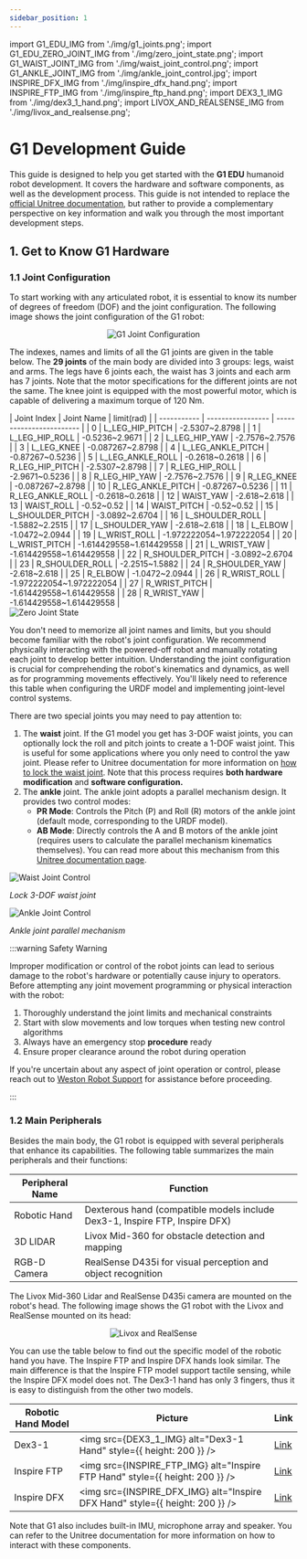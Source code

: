 ```yaml
---
sidebar_position: 1
---
```


import G1_EDU_IMG from './img/g1_joints.png';
import G1_EDU_ZERO_JOINT_IMG from './img/zero_joint_state.png';
import G1_WAIST_JOINT_IMG from './img/waist_joint_control.png';
import G1_ANKLE_JOINT_IMG from './img/ankle_joint_control.jpg';
import INSPIRE_DFX_IMG from './img/inspire_dfx_hand.png';
import INSPIRE_FTP_IMG from './img/inspire_ftp_hand.png';
import DEX3_1_IMG from './img/dex3_1_hand.png';
import LIVOX_AND_REALSENSE_IMG from './img/livox_and_realsense.png';

# G1 Development Guide

This guide is designed to help you get started with the **G1 EDU** humanoid robot development. It covers the hardware and software components, as well as the development process. This guide is not intended to replace the [official Unitree documentation](https://support.unitree.com/home/en/G1_developer), but rather to provide a complementary perspective on key information and walk you through the most important development steps.

## 1. Get to Know G1 Hardware

### 1.1 Joint Configuration

To start working with any articulated robot, it is essential to know its number of degrees of freedom (DOF) and the joint configuration. The following image shows the joint configuration of the G1 robot:

<div align="center">
    <img src={G1_EDU_IMG} alt="G1 Joint Configuration" style={{ height: 400 }} />
</div>

The indexes, names and limits of all the G1 joints are given in the table below. The **29 joints** of the main body are divided into 3 groups: legs, waist and arms. The legs have 6 joints each, the waist has 3 joints and each arm has 7 joints. Note that the motor specifications for the different joints are not the same. The knee joint is equipped with the most powerful motor, which is capable of delivering a maximum torque of 120 Nm.

<div style={{ display: 'flex', justifyContent: 'space-around', alignItems: 'center', flexWrap: 'wrap', gap: '20px' }}>
  <div>
    | Joint Index | Joint Name        | limit(rad)               |
    | ----------- | ----------------- | ------------------------ |
    | 0           | L_LEG_HIP_PITCH   | -2.5307~2.8798           |
    | 1           | L_LEG_HIP_ROLL    | -0.5236~2.9671           |
    | 2           | L_LEG_HIP_YAW     | -2.7576~2.7576           |
    | 3           | L_LEG_KNEE        | -0.087267~2.8798         |
    | 4           | L_LEG_ANKLE_PITCH | -0.87267~0.5236          |
    | 5           | L_LEG_ANKLE_ROLL  | -0.2618~0.2618           |
    | 6           | R_LEG_HIP_PITCH   | -2.5307~2.8798           |
    | 7           | R_LEG_HIP_ROLL    | -2.9671~0.5236           |
    | 8           | R_LEG_HIP_YAW     | -2.7576~2.7576           |
    | 9           | R_LEG_KNEE        | -0.087267~2.8798         |
    | 10          | R_LEG_ANKLE_PITCH | -0.87267~0.5236          |
    | 11          | R_LEG_ANKLE_ROLL  | -0.2618~0.2618           |
    | 12          | WAIST_YAW         | -2.618~2.618             |
    | 13          | WAIST_ROLL        | -0.52~0.52               |
    | 14          | WAIST_PITCH       | -0.52~0.52               |
    | 15          | L_SHOULDER_PITCH  | -3.0892~2.6704           |
    | 16          | L_SHOULDER_ROLL   | -1.5882~2.2515           |
    | 17          | L_SHOULDER_YAW    | -2.618~2.618             |
    | 18          | L_ELBOW           | -1.0472~2.0944           |
    | 19          | L_WRIST_ROLL      | -1.972222054~1.972222054 |
    | 20          | L_WRIST_PITCH     | -1.614429558~1.614429558 |
    | 21          | L_WRIST_YAW       | -1.614429558~1.614429558 |
    | 22          | R_SHOULDER_PITCH  | -3.0892~2.6704           |
    | 23          | R_SHOULDER_ROLL   | -2.2515~1.5882           |
    | 24          | R_SHOULDER_YAW    | -2.618~2.618             |
    | 25          | R_ELBOW           | -1.0472~2.0944           |
    | 26          | R_WRIST_ROLL      | -1.972222054~1.972222054 |
    | 27          | R_WRIST_PITCH     | -1.614429558~1.614429558 |
    | 28          | R_WRIST_YAW       | -1.614429558~1.614429558 |
  </div>
  <div>
    <img src={G1_EDU_ZERO_JOINT_IMG} alt="Zero Joint State" style={{ height: 700 }} />
  </div>
</div>

You don't need to memorize all joint names and limits, but you should become familiar with the robot's joint configuration. We recommend physically interacting with the powered-off robot and manually rotating each joint to develop better intuition. Understanding the joint configuration is crucial for comprehending the robot's kinematics and dynamics, as well as for programming movements effectively. You'll likely need to reference this table when configuring the URDF model and implementing joint-level control systems.

There are two special joints you may need to pay attention to:

1. The **waist** joint. If the G1 model you get has 3-DOF waist joints, you can optionally lock the roll and pitch joints to create a 1-DOF waist joint. This is useful for some applications where you only need to control the yaw joint. Please refer to Unitree documentation for more information on [how to lock the waist joint](https://support.unitree.com/home/en/G1_developer/waist_fastener). Note that this process requires **both hardware modification** and **software configuration.**
1. The **ankle** joint. The ankle joint adopts a parallel mechanism design. It provides two control modes:
   * **PR Mode**: Controls the Pitch (P) and Roll (R) motors of the ankle joint (default mode, corresponding to the URDF model).
   * **AB Mode**: Directly controls the A and B motors of the ankle joint (requires users to calculate the parallel mechanism kinematics themselves).
   You can read more about this mechanism from this [Unitree documentation page](https://support.unitree.com/home/en/G1_developer/basic_motion_routine).

<div style={{ display: 'flex', justifyContent: 'center', gap: '100px', flexWrap: 'wrap', marginTop: '20px', marginBottom: '20px' }}>
    <div style={{ textAlign: 'center' }}>
        <img src={G1_WAIST_JOINT_IMG} alt="Waist Joint Control" style={{ height: 400 }} />
        <p><em>Lock 3-DOF waist joint</em></p>
    </div>
    <div style={{ textAlign: 'center' }}>
        <img src={G1_ANKLE_JOINT_IMG} alt="Ankle Joint Control" style={{ height: 400 }} />
        <p><em>Ankle joint parallel mechanism</em></p>
    </div>
</div>

:::warning Safety Warning

Improper modification or control of the robot joints can lead to serious damage to the robot's hardware or potentially cause injury to operators. Before attempting any joint movement programming or physical interaction with the robot:

1. Thoroughly understand the joint limits and mechanical constraints
2. Start with slow movements and low torques when testing new control algorithms
3. Always have an emergency stop **procedure** ready
4. Ensure proper clearance around the robot during operation

If you're uncertain about any aspect of joint operation or control, please reach out to [Weston Robot Support](https://forms.office.com/r/UXzrrsgEyW) for assistance before proceeding.

:::

### 1.2 Main Peripherals

Besides the main body, the G1 robot is equipped with several peripherals that enhance its capabilities. The following table summarizes the main peripherals and their functions:

| Peripheral Name | Function                                                                    |
| --------------- | --------------------------------------------------------------------------- |
| Robotic Hand    | Dexterous hand (compatible models include Dex3-1, Inspire FTP, Inspire DFX) |
| 3D LIDAR        | Livox Mid-360 for obstacle detection and mapping                            |
| RGB-D Camera    | RealSense D435i for visual perception and object recognition                |

The Livox Mid-360 Lidar and RealSense D435i camera are mounted on the robot's head. The following image shows the G1 robot with the Livox and RealSense mounted on its head:

<div align="center">
    <img src={LIVOX_AND_REALSENSE_IMG} alt="Livox and RealSense" style={{ height: 400 }} />
</div>

You can use the table below to find out the specific model of the robotic hand you have. The Inspire FTP and Inspire DFX hands look similar. The main difference is that the Inspire FTP model support tactile sensing, while the Inspire DFX model does not. The Dex3-1 hand has only 3 fingers, thus it is easy to distinguish from the other two models. 

| Robotic Hand Model | Picture                                                                      | Link                                                                                |
| ------------------ | ---------------------------------------------------------------------------- | ----------------------------------------------------------------------------------- |
| Dex3-1             | <img src={DEX3_1_IMG} alt="Dex3-1 Hand" style={{ height: 200 }} />           | [Link](https://support.unitree.com/home/en/G1_developer/dexterous_hand)             |
| Inspire FTP        | <img src={INSPIRE_FTP_IMG} alt="Inspire FTP Hand" style={{ height: 200 }} /> | [Link](https://support.unitree.com/home/en/G1_developer/inspire_ftp_dexterity_hand) |
| Inspire DFX        | <img src={INSPIRE_DFX_IMG} alt="Inspire DFX Hand" style={{ height: 200 }} /> | [Link](https://support.unitree.com/home/en/G1_developer/inspire_dfx_dexterous_hand) |

Note that G1 also includes built-in IMU, microphone array and speaker. You can refer to the Unitree documentation for more information on how to interact with these components. 

